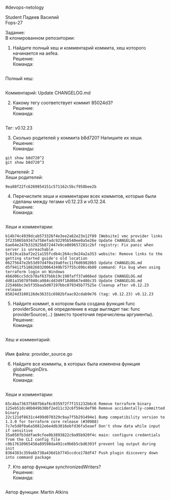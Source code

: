 #devops-netology

Student Падеев Василий  
Fops-27  

Задание:  
В клонированном репозитории:  

1. Найдите полный хеш и комментарий коммита, хеш которого начинается на aefea.  
Решение:  
Команда:  
```git log --pretty=oneline | grep ^aefea  
```
Полный хеш:   
```aefead2207ef7e2aa5dc81a34aedf0cad4c32545  
```
Комментарий: Update CHANGELOG.md  


2. Какому тегу соответствует коммит 85024d3?  
Решение:  
Команда:  
```git show 85024d3  
```
Тег: v0.12.23  

3. Сколько родителей у коммита b8d720? Напишите их хеши.  
Решение:  
Команды:  
```git show b8d720^  
git show b8d720^2  
git show b8d720^3  
```
Родителей: 2  
Хеши родителей:  
```56cd7859e05c36c06b56d013b55a252d0bb7e158  
9ea88f22fc6269854151c571162c5bcf958bee2b  
```

4. Перечислите хеши и комментарии всех коммитов, которые были сделаны между тегами v0.12.23 и v0.12.24.  
Решение:  
Команда:  
```git log v0.12.23^..v0.12.24 --pretty=oneline  
```
Хеши и комментарии:  
```33ff1c03bb960b332be3af2e333462dde88b279e (tag: v0.12.24) v0.12.24  
b14b74c4939dcab573326f4e3ee2a62e23e12f89 [Website] vmc provider links  
3f235065b9347a758efadc92295b540ee0a5e26e Update CHANGELOG.md  
6ae64e247b332925b872447e9ce869657281c2bf registry: Fix panic when server is unreachable  
5c619ca1baf2e21a155fcdb4c264cc9e24a2a353 website: Remove links to the getting started guide's old location  
06275647e2b53d97d4f0a19a0fec11f6d69820b5 Update CHANGELOG.md  
d5f9411f5108260320064349b757f55c09bc4b80 command: Fix bug when using terraform login on Windows  
4b6d06cc5dcb78af637bbb19c198faff37a066ed Update CHANGELOG.md  
dd01a35078f040ca984cdd349f18d0b67e486c35 Update CHANGELOG.md  
225466bc3e5f35baa5d07197bbc079345b77525e Cleanup after v0.12.23 release  
85024d3100126de36331c6982bfaac02cdab9e76 (tag: v0.12.23) v0.12.23  
```

5. Найдите коммит, в котором была создана функция func providerSource, её определение в коде выглядит так: func providerSource(...) (вместо троеточия перечислены аргументы).  
Решение:  
Команда:  
```git log -S 'func providerSource(' --pretty=oneline --name-only
```

Хеш и комментарий:  
```8c928e83589d90a031f811fae52a81be7153e82f main: Consult local directories as potential mirrors of providers
```
Имя файла: provider_source.go  

6. Найдите все коммиты, в которых была изменена функция globalPluginDirs.  
Решение:  
Команда:  
```git log -S 'globalPluginDirs' --pretty=oneline
```

Хеши и комментарии:  
```7c4aeac5f30aed09c5ef3198141b033eea9912be stacks: load credentials from config file on startup (#35952)
65c4ba736375607b6af6c035972f7f151232b6c6 Remove terraform binary
125eb51dc40b049b38bf2ed11c32c6f594c8ef96 Remove accidentally-committed binary
22c121df8631c4499d070329c9aa7f5b291494e1 Bump compatibility version to 1.3.0 for terraform core release (#30988)
7c7e5d8f0a6a50812e6e4db3016ebfd36fa5eaef Don't show data while input if sensitive
35a058fb3ddfae9cfee0b3893822c9a95b920f4c main: configure credentials from the CLI config file
c0b17610965450a89598da491ce9b6b5cbd6393f prevent log output during init
8364383c359a6b738a436d1b7745ccdce178df47 Push plugin discovery down into command package
```
7. Кто автор функции synchronizedWriters?  
Решение:  
Команда:  
```git log -S 'synchronizedWriters' --pretty=format:'%h %an %ad %s'
```

Автор функции: Martin Atkins   


